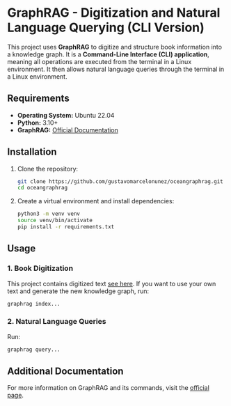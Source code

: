 # GraphRAG - Digitization and Natural Language Querying (CLI Version)

This project uses **GraphRAG** to digitize and structure book information into a knowledge graph. It is a **Command-Line Interface (CLI) application**, meaning all operations are executed from the terminal in a Linux environment. It then allows natural language queries through the terminal in a Linux environment.

## Requirements

- **Operating System:** Ubuntu 22.04
- **Python:** 3.10+
- **GraphRAG:** [Official Documentation](https://microsoft.github.io/graphrag/)
  
## Installation

1. Clone the repository:
   ```bash
   git clone https://github.com/gustavomarcelonunez/oceangraphrag.git
   cd oceangraphrag
   ```

2. Create a virtual environment and install dependencies:
   ```bash
   python3 -m venv venv
   source venv/bin/activate
   pip install -r requirements.txt
   ```

## Usage

### 1. Book Digitization

This project contains digitized text [see here](https://github.com/gustavomarcelonunez/oceangraphrag/blob/main/ragtest/input/resumen.txt). If you want to use your own text and generate the new knowledge graph, run:
```bash
graphrag index...
```

### 2. Natural Language Queries

Run:
```bash
graphrag query...
```

## Additional Documentation

For more information on GraphRAG and its commands, visit the [official page](https://microsoft.github.io/graphrag/).

